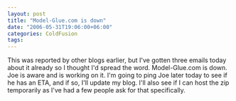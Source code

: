 ```yaml
---
layout: post
title: "Model-Glue.com is down"
date: "2006-05-31T19:06:00+06:00"
categories: ColdFusion 
tags: 
---
```


This was reported by other blogs earlier, but I've gotten three emails today about it already so I thought I'd spread the word. Model-Glue.com is down. Joe is aware and is working on it. I'm going to ping Joe later today to see if he has an ETA, and if so, I'll update my blog. I'll also see if I can host the zip temporarily as I've had a few people ask for that specifically.